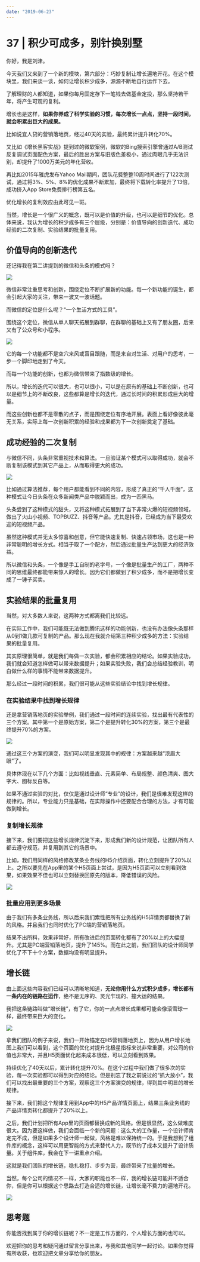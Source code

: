 ```yaml
---
date: "2019-06-23"
---  
```

      
# 37 | 积少可成多，别针换别墅
你好，我是刘津。

今天我们又来到了一个新的模块，第六部分：巧妙复制让增长遍地开花。在这个模块里，我们来谈一谈，如何让增长积少成多，源源不断地自行运作下去。

了解理财的人都知道，如果你每月固定存下一笔钱去做基金定投，那么坚持若干年，将产生可观的复利。

增长也是这样，**如果你养成了科学实验的习惯，每次增长一点点，坚持一段时间，就会积累出巨大的成果。**

比如说宜人贷的营销落地页，经过40天的实验，最终累计提升转化70\%。

又比如《增长黑客实战》提到过的微软案例，微软的Bing搜索引擎曾通过A/B测试反复调试页面配色方案，最后的胜出方案与旧版色差极小，通过肉眼几乎无法识别，却提升了1000万美元的年化营收。

再比如2015年雅虎发布Yahoo Mail期间，团队花费整整10周时间进行了122次测试，通过将3\%、5\%、8\%的优化成果不断累加，最终将下载转化率提升了13倍，成功挤入App Store免费排行榜第五名。

优化增长的复利效应由此可见一斑。

当然，增长是一个很广义的概念，既可以是价值的升级，也可以是细节的优化。总体来说，我认为增长的积少成多有三个层级，分别是：价值导向的创新迭代、成功经验的二次复制、实验结果的批量复用。

<!-- [[[read_end]]] -->

## 价值导向的创新迭代

还记得我在第二讲提到的微信和头条的模式吗？

![](./httpsstatic001geekbangorgresourceimagefc8efc1ee4597c4bad1bf0d53c628c02af8e.png)

微信非常注重思考和创新，围绕定位不断扩展新的功能。每一个新功能的诞生，都会引起大家的关注，带来一波又一波话题。

而微信的定位是什么呢？“一个生活方式的工具”。

围绕这个定位，微信从单人聊天拓展到群聊，在群聊的基础上又有了朋友圈，后来又有了公众号和小程序。

![](./httpsstatic001geekbangorgresourceimage8b488be92c8dd11d293389bcd4a568497448.png)

它的每一个功能都不是空穴来风或盲目跟随，而是来自对生活、对用户的思考，一步一个脚印地走到了今天。

而每一个功能的创新，也都为微信带来了指数级的增长。

所以，增长的迭代可以很大，也可以很小，可以是在原有的基础上不断创新，也可以是细节上的不断改良，这些都算是增长的迭代，通过长时间的积累形成巨大的增量。

而这些创新也都不是零散的点子，而是围绕定位有序地开展。表面上看好像彼此毫无关系，实际上每一次创新积累的经验和成果都为下一次创新奠定了基础。

## 成功经验的二次复制

与微信不同，头条非常重视技术和算法。一旦验证某个模式可以取得成功，就会不断复制该模式到其它产品上，从而取得更大的成功。

![](./httpsstatic001geekbangorgresourceimage9c249c38a506e06efaf6130df075af4f0a24.png)

比如通过算法推荐，每个用户都能看到不同的内容，形成了真正的“千人千面”，这种模式让今日头条在众多新闻类产品中脱颖而出，成为一匹黑马。

头条尝到了这种模式的甜头，又将这种模式拓展到了当下非常火爆的短视频领域，做出了火山小视频、TOPBUZZ、抖音等产品。尤其是抖音，已经成为当下最受欢迎的短视频产品。

虽然这种模式并无太多惊喜和创意，但它能快速复制、快速占领市场，这也是一种非常聪明的增长方式。相当于取了一个配方，然后通过批量生产达到更大的经济效益。

所以微信和头条，一个像是手工自制的老字号，一个像是批量生产的工厂，两种不同的思维最终都能带来惊人的增长。因为它们都做到了积少成多，而不是把增长变成了一锤子买卖。

## 实验结果的批量复用

当然，对大多数人来说，这两种方式都离我们比较远。

在实际工作中，我们可能既无法做到腾讯这样的功能创新，也没有办法像头条那样从0到1做几款可复制的产品。那么现在我就介绍第三种积少成多的方法：实验结果的批量复用。

其实原理很简单，就是我们每做一次实验，都会积累相应的结论。如果实验成功，我们就会知道怎样做可以带来数据提升；如果实验失败，我们会总结经验教训，明白做什么样的事情不能带来数据提升。

那么经过一段时间的积累，我们很可能从这些实验结论中找到增长规律。

### 在实验结果中找到增长规律

还是拿营销落地页的实验举例，我们通过一段时间的连续实验，找出最有代表性的三个方案。其中第一个是原始方案，第二个是提升转化30\%的方案，第三个是最终提升70\%的方案。

![](./httpsstatic001geekbangorgresourceimage213a21603f0f3803c01d46d81b2a62d3713a.png)

通过这三个方案的演变，我们可以明显发现其中的规律：方案越来越“浓眉大眼”了。

具体体现在以下几个方面：比如视线垂直、元素简单、布局规整、颜色清爽、图大字大、图标反白等。

如果不通过实验的对比，仅仅是通过设计师“专业”的设计，我们是很难发现这样的规律的。所以，专业能力只是基础，在实际操作中还要配合合理的方法，才有可能做到增长。

### 复制增长规律

接下来，我们要把这些增长规律沉淀下来，形成我们新的设计规范，让团队所有人都去遵守规范，并复用到其它的场景中。

比如，我们用同样的风格修改某条业务线的H5介绍页面，转化立刻提升了20\%以上。之所以要先在App里的某个H5页面上尝试，是因为H5页面可以立刻看到效果，如果效果不佳也可以立刻替换回原先的版本，降低错误的风险。

![](./httpsstatic001geekbangorgresourceimage746f7416b558344d38e5ceb751e37f236c6f.png)

### 批量应用到更多场景

由于我们有多条业务线，所以后来我们索性把所有业务线的H5详情页都替换了新的风格。并且我们也同时优化了PC端的营销落地页。

结果不出所料，效果非常好，所有改进后的页面转化都有了20\%以上的大幅提升。尤其是PC端营销落地页，提升了145\%。而在此之前，我们团队的设计师同学优化了不下十个方案，数据均没有明显提升。

## 增长链

由上面这些内容我们已经可以清晰地知道，**无论你用什么方式积少成多，增长都有一条内在的链路在运作**，绝不是无序的、灵光乍现的、撞大运的结果。

我把这条链路叫做“增长链”，有了它，你的一点点增长成果都可能会像滚雪球一样，最终带来巨大的变化。

![](./httpsstatic001geekbangorgresourceimage6b9c6b890dd0f831cf4f8c075bdbd161279c.png)

拿我们团队的例子来说，我们一开始锚定在H5营销落地页上，因为从用户增长地图上我们可以看到，这个页面的优化对提升北极星指标来说非常重要，对公司的价值也非常大，并且H5页面优化起来成本很低，可以立刻看到效果。

持续优化了40天以后，累计转化提升70\%。在这个过程中我们做了很多次的实验，每一次实验都可以得到对应的结论。但是别忘了我之前说过的“抓大放小”，我们可以找出最重要的三个方案，观察这三个方案演变的规律，得到其中明显的增长规律。

接下来，我们把这个规律复用到App中的H5产品详情页面上，结果三条业务线的产品详情页转化都提升了20\%以上。

之后，我们计划把所有App里的页面都替换成新的风格。但是很显然，这么做难度很大。因为要这样做，我们会面临一个新的问题：这么大的工作量，一个设计师肯定完不成，但是如果多个设计师一起做，风格是难以保持统一的。于是我想到了组件库的概念，这样可以用更智能的方式来替代人力，既节约了成本又提升了设计质量。关于组件库，我会在下一讲重点介绍。

这就是我们团队的增长链，稳扎稳打、步步为营，最终带来了批量的增长。

当然，每个公司的情况不一样，大家的职能也不一样，我的增长链可能并不适合你，但是你可以根据这个思路去打造合适的增长链，让增长毫不费力的遍地开花。

![](./httpsstatic001geekbangorgresourceimagef1d5f192779345cca413ddc987929a37e9d5.png)

## 思考题

你能否找到属于你的增长链呢？不一定是工作方面的，个人增长方面的也可以。

欢迎把你的思考和疑问通过留言分享出来，与我和其他同学一起讨论。如果你觉得有所收获，也欢迎把文章分享给你的朋友。